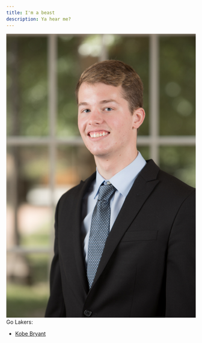 ```yaml
---
title: I'm a beast
description: Ya hear me?
---
```


![My Picture](Lindfors_Zackary.jpg)
Go Lakers:
- [Kobe Bryant](/Lakers/index.md)
